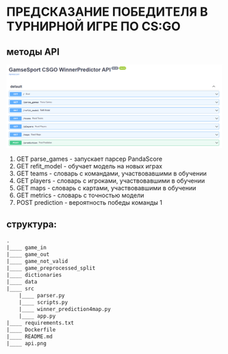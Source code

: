 # ПРЕДСКАЗАНИЕ ПОБЕДИТЕЛЯ В ТУРНИРНОЙ ИГРЕ ПО CS:GO

## методы API
<img src="api.png">

1. GET parse_games - запускает парсер PandaScore
2. GET refit_model - обучает модель на новых играх
3. GET teams - словарь с командами, участвовавшими в обучении
4. GET players - словарь с игроками, участвовавшими в обучении
5. GET maps - словарь с картами, участвовавшими в обучении
6. GET metrics - словарь с точностью модели
6. POST prediction  - вероятность победы команды 1

## структура:

```
.
|____ game_in
|____ game_out
|____ game_not_valid
|____ game_preprocessed_split
|____ dictionaries
|____ data
|____ src
    |____ parser.py
    |____ scripts.py
    |____ winner_prediction4map.py
    |____ app.py
|____ requirements.txt
|____ Dockerfile
|____ README.md
|____ api.png

```
